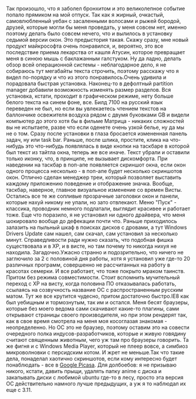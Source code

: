 Так произошло, что я заболел бронхитом и это великолепное событие попало прямиком на мой отпуск. Так как я жирный, очкастый, самовлюбленный уебан с засаленными волосами и рыжей бородой, друзей, которые могли бы меня проведать, у меня совсем нет, именно поэтому делать было совсем нечего, что и вылилось в установку седьмой версии окон. Это предыстория такая. Скажу сразу, мне новый продукт майкрософта очень понравился, и, вероятно, это все последствие приема лекарства от кашля Атусин, которое превращает меня в синюю мышь с баклажанным галстуком. Ну да ладно, делать обзор всей операционной системы - неблагодарное дело, я не собираюсь тут мегабайты текста строчить, поэтому расскажу что я видел по-порядку и что из этого понравилось.Очень удивила и порадовала быстрая установка. Наконец-то в дефолтный partition manager добавили возможность изменять размер разделов. Вся установка, кстати, проходит в графическом режиме, нету больше белого текста на синем фоне, все. Билд 7100 на русский язык переведен не был, но если вы увлекаетесь чтением текстов на баллончике освежителя воздуха рядом с двумя буковками GB и видели компьютер до этого хотя бы в фильме Матрица - никаких сложностей вы не испытаете, разве что если оденете очень узкой белье, ну да мы не о том. Сразу после установки в глаза бросается измененная панель задач, ну или task bar. Раньше, после шлика, простите, клика на что-нибудь это что-нибудь появлялась в виде кнопки на таскбаре в которой был текст из тайтла окна, теперь же все иначе. Текст убрали и оставили только иконку, что, в принципе, не вызывает дискомфорта. При наведении на таскбар в поп-апе появляется скриншот окна, если окон одного процесса несколько - в поп-апе будет несколько скриншотов окон. Отлично сделан менеджер треи, который позволяет выставить каждому приложению поведение и отображение значка. Вообще, таскбар, наверное, главное визуальное изменение со времен Висты. Остались все те же сопливые прозрачные заголовки окон и панели, которые нахуй никому не упали, но зато отвлекают. Меню "Пуск" - классика, проводник немного подлатали, выглядит красивее и работает тоже. Еще что поразило, я не установил ни одного драйвера, что меня шокировало вообще до дефекации почти что. Раньше приходилось залазить на пыльный шкаф в поисках дисков с дровами, а тут Windows Drivers Update сам нашел, сам скачал, сам установил за несколько минут. Справедливости ради нужно сказать, что подобная фишка существовала и в ХР, и в висте, но там почему то никогда нихуя не находила. Загадочно.Ужасно странно и подозрительно, что ничего не заглючило за 2 с половиной дня работы, хотя я установил уже где-то 20 различных программ, совершенно не рассчитанных на работу в красотах семерки. И все работает, что тоже покрыто мраком таинств. Притом без режима совместимости. Стоит вспомнить мучительный переход с ХР на висту, когда половина ПО отказывалась работать, ссылаясь на созвучность название ОС с распространенным русским матом. Тут же все крутится чудесно, притом достаточно быстро.IE8 как был уебищным и тормознутым, так им и остался. Меня бесят браузеры, которые без моего ведома сами скачивают какие-то плагины, сами открывают страницы своего производителя, но при этом рендерят так, как в свое время смотрела на меня моя косоглазая знакомая - неопределенно. Но ОС это не браузер, поэтому оставим это на совести очередного полка индусов-разработчиков, которые и живую говядину считают священным животным, чего уж там про браузеры говорить. Та же фигня и с Windows Media Player, который не плеер вовсе, а симбиоз микроволновки с персидским котом. И жрет не меньше.Так что такие дела, понаделал хаотично скриншотов, если кому интересно будет понаблюдать - все в <a href="http://picasaweb.google.ru/solarzine/Windows7#">Google Picasa</a>. Для долбоебов: я не призываю никого, кстати, давить прыщи, удалять папку anime с диска и закапывать диски с любимой ubuntu где-то в лесу, просто эта версия ОС действительно намного лучше предыдущих, а уж я то наблюдал их еще с 3.11.